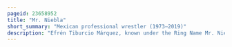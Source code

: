 ```yaml
---
pageid: 23658952
title: "Mr. Niebla"
short_summary: "Mexican professional wrestler (1973–2019)"
description: "Efrén Tiburcio Márquez, known under the Ring Name Mr. Niebla was a mexican Luchador Enmascarado who worked for consejo mundial de lucha Libre. Niebla is spanish for Fog. His in-ring Style focused more on Comedy, which often included Pratfalls, dancing and mocking his Opponents during Matches."
---
```

